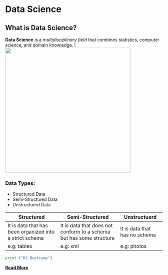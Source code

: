 # Data Science
## What is Data Science?

**Data Science** is a *multidisciplinary field* that combines statistics, computer science, and domain knowledge. 
!<img src="DS.png" width="400" height="400">
 
 ### Data Types:
- Structured Data
- Semi-Structured Data 
- Unstructuerd Data
  
| Structured      | Semi-Structured | Unstructuerd     |
| -----------        |   -----------  | -----------       |
| It is data that has been organized into a strict schema       | It is data that does not conform to a schema but has some structure       | It is data that has no schema  |
| e.g: tables   | e.g: xml        | e.g: photos     |


```python
print ("DS Bootcamp")
```

**[Read More](https://en.wikipedia.org/wiki/Data_science)**.
